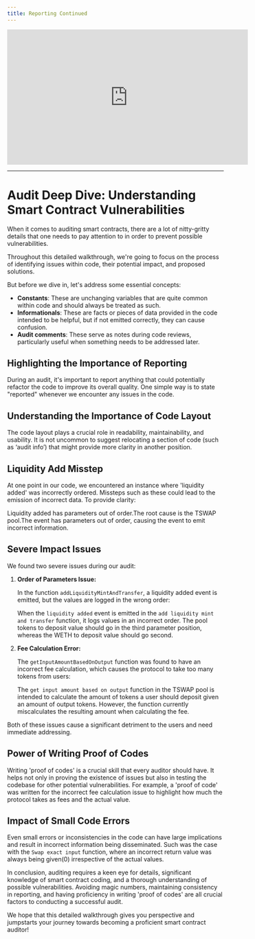 ```yaml
---
title: Reporting Continued
---
```


<iframe width="560" height="315" src="https://www.youtube.com/embed/kzuDQPMV9hw?si=KKLEuLFw3laX4J2h" title="YouTube video player" frameborder="0" allow="accelerometer; autoplay; clipboard-write; encrypted-media; gyroscope; picture-in-picture; web-share" allowfullscreen></iframe>

---

# Audit Deep Dive: Understanding Smart Contract Vulnerabilities

When it comes to auditing smart contracts, there are a lot of nitty-gritty details that one needs to pay attention to in order to prevent possible vulnerabilities.

Throughout this detailed walkthrough, we're going to focus on the process of identifying issues within code, their potential impact, and proposed solutions.

But before we dive in, let's address some essential concepts:

- **Constants**: These are unchanging variables that are quite common within code and should always be treated as such.
- **Informationals**: These are facts or pieces of data provided in the code intended to be helpful, but if not emitted correctly, they can cause confusion.
- **Audit comments**: These serve as notes during code reviews, particularly useful when something needs to be addressed later.

## Highlighting the Importance of Reporting

During an audit, it's important to report anything that could potentially refactor the code to improve its overall quality. One simple way is to state "reported" whenever we encounter any issues in the code.

## Understanding the Importance of Code Layout

The code layout plays a crucial role in readability, maintainability, and usability. It is not uncommon to suggest relocating a section of code (such as ‘audit info’) that might provide more clarity in another position.

## Liquidity Add Misstep

At one point in our code, we encountered an instance where 'liquidity added' was incorrectly ordered. Missteps such as these could lead to the emission of incorrect data. To provide clarity:

Liquidity added has parameters out of order.The root cause is the TSWAP pool.The event has parameters out of order, causing the event to emit incorrect information.

## Severe Impact Issues

We found two severe issues during our audit:

1. **Order of Parameters Issue:**

   In the function `addLiquidityMintAndTransfer`, a liquidity added event is emitted, but the values are logged in the wrong order:

   When the `liquidity added` event is emitted in the `add liquidity mint and transfer` function, it logs values in an incorrect order. The pool tokens to deposit value should go in the third parameter position, whereas the WETH to deposit value should go second.

2. **Fee Calculation Error:**

   The `getInputAmountBasedOnOutput` function was found to have an incorrect fee calculation, which causes the protocol to take too many tokens from users:

   The `get input amount based on output` function in the TSWAP pool is intended to calculate the amount of tokens a user should deposit given an amount of output tokens. However, the function currently miscalculates the resulting amount when calculating the fee.

Both of these issues cause a significant detriment to the users and need immediate addressing.

## Power of Writing Proof of Codes

Writing 'proof of codes' is a crucial skill that every auditor should have. It helps not only in proving the existence of issues but also in testing the codebase for other potential vulnerabilities. For example, a 'proof of code' was written for the incorrect fee calculation issue to highlight how much the protocol takes as fees and the actual value.

## Impact of Small Code Errors

Even small errors or inconsistencies in the code can have large implications and result in incorrect information being disseminated. Such was the case with the `Swap exact input` function, where an incorrect return value was always being given(0) irrespective of the actual values.

In conclusion, auditing requires a keen eye for details, significant knowledge of smart contract coding, and a thorough understanding of possible vulnerabilities. Avoiding magic numbers, maintaining consistency in reporting, and having proficiency in writing 'proof of codes' are all crucial factors to conducting a successful audit.

We hope that this detailed walkthrough gives you perspective and jumpstarts your journey towards becoming a proficient smart contract auditor!

